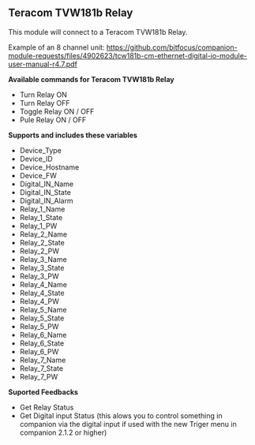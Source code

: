## Teracom TVW181b Relay

This module will connect to a Teracom TVW181b Relay.

Example of an 8 channel unit:
https://github.com/bitfocus/companion-module-requests/files/4902623/tcw181b-cm-ethernet-digital-io-module-user-manual-r4.7.pdf

**Available commands for Teracom TVW181b Relay**
* Turn Relay ON
* Turn Relay OFF
* Toggle Relay ON / OFF
* Pule Relay ON / OFF

**Supports and includes these variables**
* Device_Type
* Device_ID
* Device_Hostname
* Device_FW
* Digital_IN_Name
* Digital_IN_State
* Digital_IN_Alarm
* Relay_1_Name
* Relay_1_State
* Relay_1_PW
* Relay_2_Name
* Relay_2_State
* Relay_2_PW
* Relay_3_Name
* Relay_3_State
* Relay_3_PW
* Relay_4_Name
* Relay_4_State
* Relay_4_PW
* Relay_5_Name
* Relay_5_State
* Relay_5_PW
* Relay_6_Name
* Relay_6_State
* Relay_6_PW
* Relay_7_Name
* Relay_7_State
* Relay_7_PW

**Suported Feedbacks**
* Get Relay Status
* Get Digital input Status 
(this alows you to control something in companion via the digital input if used with the new Triger menu in companion 2.1.2 or higher)
